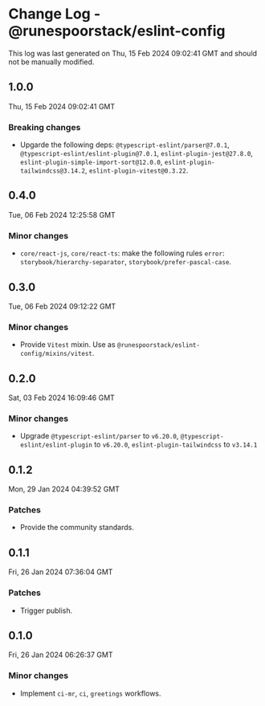 # Change Log - @runespoorstack/eslint-config

This log was last generated on Thu, 15 Feb 2024 09:02:41 GMT and should not be manually modified.

## 1.0.0
Thu, 15 Feb 2024 09:02:41 GMT

### Breaking changes

- Upgarde the following deps: `@typescript-eslint/parser@7.0.1`, `@typescript-eslint/eslint-plugin@7.0.1`, `eslint-plugin-jest@27.8.0`, `eslint-plugin-simple-import-sort@12.0.0`, `eslint-plugin-tailwindcss@3.14.2`, `eslint-plugin-vitest@0.3.22`.

## 0.4.0
Tue, 06 Feb 2024 12:25:58 GMT

### Minor changes

- `core/react-js`, `core/react-ts`: make the following rules `error`: `storybook/hierarchy-separator`, `storybook/prefer-pascal-case`.

## 0.3.0
Tue, 06 Feb 2024 09:12:22 GMT

### Minor changes

- Provide `Vitest` mixin. Use as `@runespoorstack/eslint-config/mixins/vitest`.

## 0.2.0
Sat, 03 Feb 2024 16:09:46 GMT

### Minor changes

- Upgrade `@typescript-eslint/parser` to `v6.20.0`, `@typescript-eslint/eslint-plugin` to `v6.20.0`, `eslint-plugin-tailwindcss` to `v3.14.1`

## 0.1.2
Mon, 29 Jan 2024 04:39:52 GMT

### Patches

- Provide the community standards.

## 0.1.1
Fri, 26 Jan 2024 07:36:04 GMT

### Patches

- Trigger publish.

## 0.1.0
Fri, 26 Jan 2024 06:26:37 GMT

### Minor changes

- Implement `ci-mr`, `ci`, `greetings` workflows.

